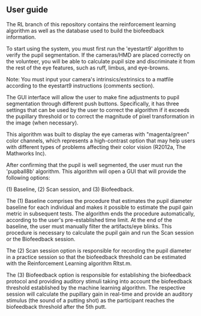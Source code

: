 ## User guide

The RL branch of this repository contains the reinforcement learning algorithm as well as the database used to build the biofeedback information. 

To start using the system, you must first run the 'eyestart9' algorithm to verify the pupil segmentation. If the cameras/HMD are placed correctly on the volunteer, you will be able to calculate pupil size and discriminate it from the rest of the eye features, such as ruff, limbus, and eye-browns.

Note: You must input your camera's intrinsics/extrinsics to a matfile according to the eyestart9 instructions (comments section).

The GUI interface will allow the user to make fine adjustments to pupil segmentation through different push buttons. Specifically, it has three settings that can be used by the user to correct the algorithm if it exceeds the pupillary threshold or to correct the magnitude of pixel transformation in the image (when necessary).

This algorithm was built to display the eye cameras with "magenta/green" color channels, which represents a high-contrast option that may help users with different types of problems affecting their color vision (R2012a, The Mathworks Inc).

After confirming that the pupil is well segmented, the user must run the 'pupball8b' algorithm. This algorithm will open a GUI that will provide the following options: 

(1) Baseline, (2) Scan session, and (3) Biofeedback.

The (1) Baseline comprises the procedure that estimates the pupil diameter baseline for each individual and makes it possible to estimate the pupil gain metric in subsequent tests. The algorithm ends the procedure automatically, according to the user's pre-established time limit. At the end of the baseline, the user must manually filter the artifacts/eye blinks. This procedure is necessary to calculate the pupil gain and run the Scan session or the Biofeedback session.

The (2) Scan session option is responsible for recording the pupil diameter in a practice session so that the biofeedback threshold can be estimated with the Reinforcement Learning algorithm Rltst.m. 

The (3) Biofeedback option is responsible for establishing the biofeedback protocol and providing auditory stimuli taking into account the biofeedback threshold established by the machine learning algorithm. The respective session will calculate the pupillary gain in real-time and provide an auditory stimulus (the sound of a putting shot) as the participant reaches the biofeedback threshold after the 5th putt.
